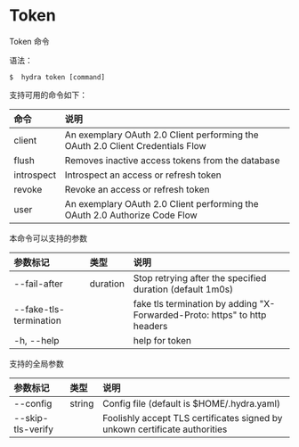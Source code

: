 # Token

Token 命令

语法：

```text
$  hydra token [command]
```

支持可用的命令如下：

| 命令 | 说明 |
| :--- | :--- |
| client | An exemplary OAuth 2.0 Client performing the OAuth 2.0 Client Credentials Flow |
| flush | Removes inactive access tokens from the database |
| introspect | Introspect an access or refresh token |
| revoke | Revoke an access or refresh token |
| user | An exemplary OAuth 2.0 Client performing the OAuth 2.0 Authorize Code Flow |

本命令可以支持的参数

| 参数标记 | 类型 | 说明 |
| :--- | :--- | :--- |
| --fail-after | duration | Stop retrying after the specified duration \(default 1m0s\) |
| --fake-tls-termination |  | fake tls termination by adding "X-Forwarded-Proto: https" to http headers |
| -h, --help |  | help for token |

支持的全局参数

| 参数标记 | 类型 | 说明 |
| :--- | :--- | :--- |
| --config | string | Config file \(default is $HOME/.hydra.yaml\) |
| --skip-tls-verify |  | Foolishly accept TLS certificates signed by unkown certificate authorities |

